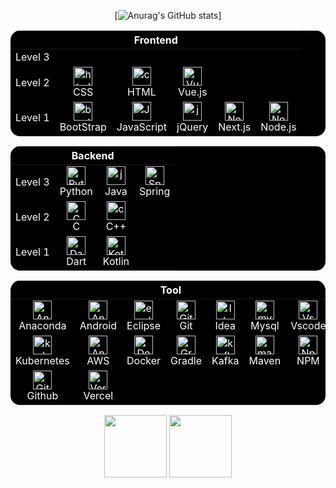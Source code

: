 <div align="center">
	
[![Anurag's GitHub stats](https://github-readme-stats.vercel.app/api?username=skson0x6ab&hide_title=true&show_icons=true&include_all_commits=true&disable_animations=true&theme=vue)]
	
<table style="background-color: black; color: white; border: none; border-radius: 15px; overflow: hidden;">
 <thead>
    <tr>
      <th colspan="8" align="center" style="color: white;">Frontend</th>
    </tr>
  </thead>
  <tbody>
    <tr>
	<td align="center" style="border: none;">
          <a style="color: white;">
            Level 3
          </a>
        </td>
	 <td align="center" style="border: none;"></td>
        <td align="center" style="border: none;"></td>
	    <td align="center" style="border: none;"></td>
	    <td align="center" style="border: none;"></td>
	    <td align="center" style="border: none;"></td>
      </td>
    </tr>
    <tr>
	<td align="center" style="border: none;">
          <a style="color: white;">
            Level 2
          </a>
        </td>
	<td align="center" style="border: none;">
        <a style="color: white;">
          <img src="https://skillicons.dev/icons?i=css" width="30" height="30" alt="html"/>
        </a>
        <br>CSS
      </td>
	<td align="center" style="border: none;">
        <a href="https://developer.mozilla.org/en-US/docs/Web/HTML" style="color: white;">
          <img src="https://skillicons.dev/icons?i=html" width="30" height="30" alt="css"/>
        </a>
        <br>HTML
      </td>
	<td align="center" style="border: none;">
          <a style="color: white;">
            <img src="https://skillicons.dev/icons?i=vuejs" width="30" height="30" alt="Vue.js"/>
          </a>
          <br>Vue.js
        </td>
	    <td align="center" style="border: none;"></td>
	    <td align="center" style="border: none;"></td>
    </tr>
    <tr>
	<td align="center" style="border: none;">
          <a style="color: white;">
            Level 1
          </a>
        </td>
	<td align="center" style="border: none;">
        <a href="https://developer.mozilla.org/en-US/docs/Web/CSS" style="color: white;">
          <img src="https://skillicons.dev/icons?i=bootstrap" width="30" height="30" alt="bootstrap"/>
        </a>
        <br>BootStrap
      </td>
	<td align="center" style="border: none;">
        <a href="https://developer.mozilla.org/en-US/docs/Web/CSS" style="color: white;">
          <img src="https://skillicons.dev/icons?i=js" width="30" height="30" alt="JavaScript"/>
        </a>
        <br>JavaScript
      </td>
	<td align="center" style="border: none;">
        <a href="https://developer.mozilla.org/en-US/docs/Web/CSS" style="color: white;">
          <img src="https://skillicons.dev/icons?i=jquery" width="30" height="30" alt="jquery"/>
        </a>
        <br>jQuery
      </td>
        <td align="center" style="border: none;">
          <a href="https://nextjs.org/" style="color: white;">
            <img src="https://skillicons.dev/icons?i=nextjs" width="30" height="30" alt="Next.js"/>
          </a>
          <br>Next.js
        </td>
        <td align="center" style="border: none;">
          <a href="https://nextjs.org/" style="color: white;">
            <img src="https://skillicons.dev/icons?i=nodejs" width="30" height="30" alt="Node.js"/>
          </a>
          <br>Node.js
        </td>
    </tr>
  </tbody>
</table>

<table style="background-color: black; color: white; border: none; border-radius: 15px; overflow: hidden;">
 <thead>
    <tr>
      <th colspan="8" align="center" style="color: white;">Backend</th>
    </tr>
  </thead>
  <tbody>
    <tr>
	<td align="center" style="border: none;">
          <a style="color: white;">
            Level 3
          </a>
        </td>
	<td align="center" style="border: none;">
        <a href="https://developer.mozilla.org/en-US/docs/Web/CSS" style="color: white;">
          <img src="https://skillicons.dev/icons?i=py" width="30" height="30" alt="Python"/>
        </a>
        <br>Python
       </td>
        <td align="center" style="border: none;">
          <a href="https://nextjs.org/" style="color: white;">
            <img src="https://skillicons.dev/icons?i=java" width="30" height="30" alt="java"/>
          </a>
          <br>Java
        </td>
	</td>
	<td align="center" style="border: none;">
          <a href="https://nextjs.org/" style="color: white;">
            <img src="https://skillicons.dev/icons?i=spring" width="30" height="30" alt="Spring"/>
          </a>
          <br>Spring
        </td>
    </tr>
    <tr>
	<td align="center" style="border: none;">
          <a style="color: white;">
            Level 2
          </a>
        </td>
        <td align="center" style="border: none;">
          <a href="https://nextjs.org/" style="color: white;">
            <img src="https://skillicons.dev/icons?i=c" width="30" height="30" alt="C"/>
          </a>
          <br>C
        </td>
	<td align="center" style="border: none;">
          <a href="https://nextjs.org/" style="color: white;">
            <img src="https://skillicons.dev/icons?i=cpp" width="30" height="30" alt="cpp"/>
          </a>
          <br>C++
        </td>
	    <td align="center" style="border: none;"></td>
    </tr>
    <tr>
	<td align="center" style="border: none;">
          <a style="color: white;">
            Level 1
          </a>
        </td>
	<td align="center" style="border: none;">
          <a style="color: white;">
            <img src="https://skillicons.dev/icons?i=dart" width="30" height="30" alt="Dart"/>
          </a>
          <br>Dart
        </td>
	<td align="center" style="border: none;">
          <a style="color: white;">
            <img src="https://skillicons.dev/icons?i=kotlin" width="30" height="30" alt="Kotlin"/>
          </a>
          <br>Kotlin
        </td>
	    <td align="center" style="border: none;"></td>
    </tr>
  </tbody>
</table>

<table style="background-color: black; color: white; border: none; border-radius: 15px; overflow: hidden;">
 <thead>
    <tr>
      <th colspan="8" align="center" style="color: white;">Tool</th>
    </tr>
  </thead>
  <tbody>
    <tr>
	<td align="center" style="border: none;">
        <a style="color: white;">
          <img src="https://skillicons.dev/icons?i=anaconda" width="30" height="30" alt="Anaconda"/>
        </a>
        <br>Anaconda
      </td>
	<td align="center" style="border: none;">
        <a style="color: white;">
          <img src="https://skillicons.dev/icons?i=androidstudio" width="30" height="30" alt="Android Studio"/>
        </a>
        <br>Android
      </td>
      </td>
	<td align="center" style="border: none;">
        <a style="color: white;">
          <img src="https://skillicons.dev/icons?i=eclipse" width="30" height="30" alt="ecplise"/>
        </a>
        <br>Eclipse
      </td>
        <td align="center" style="border: none;">
          <a href="https://nextjs.org/" style="color: white;">
            <img src="https://skillicons.dev/icons?i=git" width="30" height="30" alt="Git"/>
          </a>
          <br>Git
        </td>
      </td>
	        <td align="center" style="border: none;">
          <a href="https://nextjs.org/" style="color: white;">
            <img src="https://skillicons.dev/icons?i=idea" width="30" height="30" alt="Idea"/>
          </a>
          <br>Idea
        </td>
	<td align="center" style="border: none;">
          <a style="color: white;">
            <img src="https://skillicons.dev/icons?i=mysql" width="30" height="30" alt="mysql"/>
          </a>
          <br>Mysql
        </td>
        <td align="center" style="border: none;">
          <a href="https://nextjs.org/" style="color: white;">
            <img src="https://skillicons.dev/icons?i=vscode" width="30" height="30" alt="Vscode"/>
          </a>
          <br>Vscode
	</td>
</tr>
<tr>
	<td align="center" style="border: none;">
          <a href="https://nextjs.org/" style="color: white;">
            <img src="https://skillicons.dev/icons?i=kubernetes" width="30" height="30" alt="kubernetes"/>
          </a>
          <br>Kubernetes
        </td>
 <td align="center" style="border: none;">
        <a style="color: white;">
          <img src="https://skillicons.dev/icons?i=aws" width="30" height="30" alt="Android Studio"/>
        </a>
        <br>AWS
     </td>
	<td align="center" style="border: none;">
        <a style="color: white;">
          <img src="https://skillicons.dev/icons?i=docker" width="30" height="30" alt="Docker"/>
        </a>
        <br>Docker
      </td>
	<td align="center" style="border: none;">
          <a href="https://nextjs.org/" style="color: white;">
            <img src="https://skillicons.dev/icons?i=gradle" width="30" height="30" alt="Gradle"/>
          </a>
          <br>Gradle
        </td>
	<td align="center" style="border: none;">
          <a href="https://nextjs.org/" style="color: white;">
            <img src="https://skillicons.dev/icons?i=kafka" width="30" height="30" alt="kafka"/>
          </a>
          <br>Kafka
        </td>
	<td align="center" style="border: none;">
          <a href="https://nextjs.org/" style="color: white;">
            <img src="https://skillicons.dev/icons?i=maven" width="30" height="30" alt="maven"/>
          </a>
          <br>Maven
        </td>
	<td align="center" style="border: none;">
          <a style="color: white;">
            <img src="https://skillicons.dev/icons?i=npm" width="30" height="30" alt="Npm"/>
          </a>
          <br>NPM
        </td>
	</tr>
	<tr>
	<td align="center" style="border: none;">
          <a style="color: white;">
            <img src="https://skillicons.dev/icons?i=github" width="30" height="30" alt="Github"/>
          </a>
          <br>Github
        </td>
	<td align="center" style="border: none;">
          <a style="color: white;">
            <img src="https://skillicons.dev/icons?i=vercel" width="30" height="30" alt="Vercel"/>
          </a>
          <br>Vercel
        </td>
	<td/><td/><td/><td/><td/>
	</tr>
  </tbody>
</table>

</div>

</div>
<!--div align="center"><a><img src="https://bentos.jkominovic.dev/api/v1/generic-card?icon=sigmail&subtitle=skson0x6ab@gmail.com&size=wide" width="300"></a></div-->
<div align="center">
	<a href="https://skson-dashboard.vercel.app"><img src="https://bentos.jkominovic.dev/api/v1/generic-card?icon=sivercel&subtitle=DashBoard&size=square" width="100"></a>
	<a href="https://www.acmicpc.net/user/skson0x6ab"><img src="https://bentos.jkominovic.dev/api/v1/generic-card?icon=sithealgorithms&subtitle=Baekjoon&size=square" width="100"></a>
</div>

<!--div><a href="https://www.acmicpc.net/user/skson0x6ab"><img src="https://img.shields.io/badge/My_BaekJoon-007BFF?style=flat"/></a></div>
<!---
skson0x6ab/skson0x6ab is a ✨ special ✨ repository because its `README.md` (this file) appears on your GitHub profile.
You can click the Preview link to take a look at your changes.
--->
